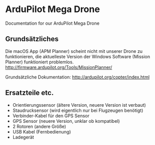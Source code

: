 # ArduPilot Mega Drone
Documentation for our ArduPilot Mega Drone

## Grundsätzliches
Die macOS App (APM Planner) scheint nicht mit unserer Drone zu funktionieren, die aktuelleste Version der Windows Software (Mission Planner) funktioniert problemlos.
http://firmware.ardupilot.org/Tools/MissionPlanner/

Grundsätzliche Dokumentation:
http://ardupilot.org/copter/index.html

## Ersatzteile etc.
- Orientierungssensor (ältere Version, neuere Version ist verbaut)
- Staudrucksensor (wird eigentlich nur bei Flugzeugen benötigt)
- Verbinder-Kabel für den GPS Sensor
- GPS Sensor (neuere Version, unklar ob kompatibel)
- 2 Rotoren (andere Größe)
- USB Kabel (Fernbedienung)
- Ladegerät
